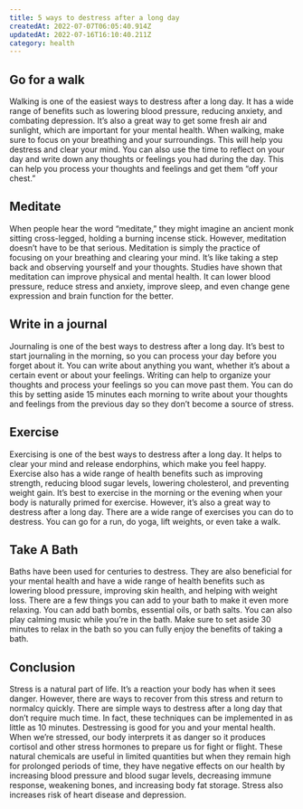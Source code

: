 ```yaml
---
title: 5 ways to destress after a long day
createdAt: 2022-07-07T06:05:40.914Z
updatedAt: 2022-07-16T16:10:40.211Z
category: health
---
```


## Go for a walk

Walking is one of the easiest ways to destress after a long day. It has a wide range of benefits such as lowering blood pressure, reducing anxiety, and combating depression. It’s also a great way to get some fresh air and sunlight, which are important for your mental health. When walking, make sure to focus on your breathing and your surroundings. This will help you destress and clear your mind. You can also use the time to reflect on your day and write down any thoughts or feelings you had during the day. This can help you process your thoughts and feelings and get them “off your chest.”

## Meditate

When people hear the word “meditate,” they might imagine an ancient monk sitting cross-legged, holding a burning incense stick. However, meditation doesn’t have to be that serious. Meditation is simply the practice of focusing on your breathing and clearing your mind. It’s like taking a step back and observing yourself and your thoughts. Studies have shown that meditation can improve physical and mental health. It can lower blood pressure, reduce stress and anxiety, improve sleep, and even change gene expression and brain function for the better.

## Write in a journal

Journaling is one of the best ways to destress after a long day. It’s best to start journaling in the morning, so you can process your day before you forget about it. You can write about anything you want, whether it’s about a certain event or about your feelings. Writing can help to organize your thoughts and process your feelings so you can move past them. You can do this by setting aside 15 minutes each morning to write about your thoughts and feelings from the previous day so they don’t become a source of stress.

## Exercise

Exercising is one of the best ways to destress after a long day. It helps to clear your mind and release endorphins, which make you feel happy. Exercise also has a wide range of health benefits such as improving strength, reducing blood sugar levels, lowering cholesterol, and preventing weight gain. It’s best to exercise in the morning or the evening when your body is naturally primed for exercise. However, it’s also a great way to destress after a long day. There are a wide range of exercises you can do to destress. You can go for a run, do yoga, lift weights, or even take a walk.

## Take A Bath

Baths have been used for centuries to destress. They are also beneficial for your mental health and have a wide range of health benefits such as lowering blood pressure, improving skin health, and helping with weight loss. There are a few things you can add to your bath to make it even more relaxing. You can add bath bombs, essential oils, or bath salts. You can also play calming music while you’re in the bath. Make sure to set aside 30 minutes to relax in the bath so you can fully enjoy the benefits of taking a bath.

## Conclusion

Stress is a natural part of life. It’s a reaction your body has when it sees danger. However, there are ways to recover from this stress and return to normalcy quickly. There are simple ways to destress after a long day that don’t require much time. In fact, these techniques can be implemented in as little as 10 minutes. Destressing is good for you and your mental health. When we’re stressed, our body interprets it as danger so it produces cortisol and other stress hormones to prepare us for fight or flight. These natural chemicals are useful in limited quantities but when they remain high for prolonged periods of time, they have negative effects on our health by increasing blood pressure and blood sugar levels, decreasing immune response, weakening bones, and increasing body fat storage. Stress also increases risk of heart disease and depression.
